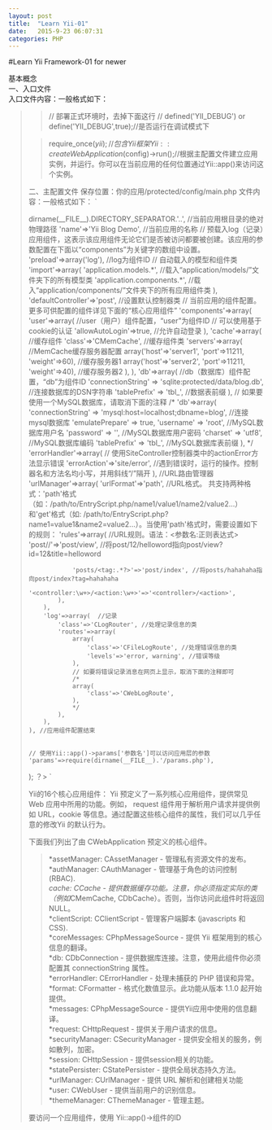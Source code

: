 ```yaml
---
layout: post
title:  "Learn Yii-01"
date:   2015-9-23 06:07:31
categories: PHP
---
```


#Learn Yii Framework-01 for newer

基本概念  
一、入口文件  
入口文件内容：一般格式如下：


> <?php
> $yii=dirname(__FILE__).'/../../framework/yii.php';   //Yii框架位置
> $config=dirname(__FILE__).'/protected/config/main.php';   //当前应用程序的主配置文件位置

> // 部署正式环境时，去掉下面这行
> // defined('YII_DEBUG') or define('YII_DEBUG',true);//是否运行在调试模式下

> require_once($yii);//包含Yii框架
> Yii::createWebApplication($config)->run();//根据主配置文件建立应用实例，并运行。你可以在当前应用的任何位置通过Yii::app()来访问这个实例。  


二、主配置文件
保存位置：你的应用/protected/config/main.php
文件内容：一般格式如下：
`
<?php
return array(
    'basePath'=>dirname(__FILE__).DIRECTORY_SEPARATOR.'..', //当前应用根目录的绝对物理路径
    'name'=>'Yii Blog Demo', //当前应用的名称

    // 预载入log（记录）应用组件，这表示该应用组件无论它们是否被访问都要被创建。该应用的参数配置在下面以“components”为关键字的数组中设置。
    'preload'=>array('log'), //log为组件ID

    // 自动载入的模型和组件类
    'import'=>array(
        'application.models.*', //载入“application/models/”文件夹下的所有模型类
        'application.components.*', //载入“application/components/”文件夹下的所有应用组件类
    ),

    'defaultController'=>'post', //设置默认控制器类

    // 当前应用的组件配置。更多可供配置的组件详见下面的“核心应用组件”
    'components'=>array(
        'user'=>array( //user（用户）组件配置，“user”为组件ID
            // 可以使用基于cookie的认证
            'allowAutoLogin'=>true, //允许自动登录
        ),
        'cache'=>array( //缓存组件
                    'class'=>'CMemCache', //缓存组件类
                    'servers'=>array( //MemCache缓存服务器配置
                        array('host'=>'server1', 'port'=>11211, 'weight'=>60), //缓存服务器1
                        array('host'=>'server2', 'port'=>11211, 'weight'=>40), //缓存服务器2
                    ),
        ),
        'db'=>array( //db（数据库）组件配置，“db”为组件ID
            'connectionString' => 'sqlite:protected/data/blog.db', //连接数据库的DSN字符串
            'tablePrefix' => 'tbl_', //数据表前缀
        ),
        // 如果要使用一个MySQL数据库，请取消下面的注释
        /*
        'db'=>array(
            'connectionString' => 'mysql:host=localhost;dbname=blog', //连接mysql数据库
            'emulatePrepare' => true,
            'username' => 'root', //MySQL数据库用户名
            'password' => '', //MySQL数据库用户密码
            'charset' => 'utf8', //MySQL数据库编码
            'tablePrefix' => 'tbl_', //MySQL数据库表前缀
        ),
        */
        'errorHandler'=>array(
            // 使用SiteController控制器类中的actionError方法显示错误
            'errorAction'=>'site/error', //遇到错误时，运行的操作。控制器名和方法名均小写，并用斜线“/”隔开
        ),
      //URL路由管理器
        'urlManager'=>array(
            'urlFormat'=>'path', //URL格式。 共支持两种格式：'path'格式（如：/path/to/EntryScript.php/name1/value1/name2/value2...）和'get'格式（如: /path/to/EntryScript.php?name1=value1&name2=value2...）。当使用'path'格式时，需要设置如下的规则：
            'rules'=>array( //URL规则。语法：<参数名:正则表达式> 
                'post/<id:\d+>/<title:.*?>'=>'post/view', //将post/12/helloword指向post/view?id=12&title=helloword
                'posts/<tag:.*?>'=>'post/index', //将posts/hahahaha指向post/index?tag=hahahaha
                '<controller:\w+>/<action:\w+>'=>'<controller>/<action>',
            ),
        ),
        'log'=>array(  //记录
            'class'=>'CLogRouter', //处理记录信息的类
            'routes'=>array(
                array(
                    'class'=>'CFileLogRoute', //处理错误信息的类
                    'levels'=>'error, warning', //错误等级
                ),
                // 如要将错误记录消息在网页上显示，取消下面的注释即可
                /*
                array(
                    'class'=>'CWebLogRoute',
                ),
                */
            ),
        ),
    ), //应用组件配置结束


    // 使用Yii::app()->params['参数名']可以访问应用层的参数
    'params'=>require(dirname(__FILE__).'/params.php'),
);
？>
`

Yii的16个核心应用组件：
Yii 预定义了一系列核心应用组件，提供常见 Web 应用中所用的功能。例如， request 组件用于解析用户请求并提供例如 URL，cookie 等信息。通过配置这些核心组件的属性，我们可以几乎任意的修改Yii 的默认行为。

下面我们列出了由 CWebApplication 预定义的核心组件。
> *assetManager: CAssetManager - 管理私有资源文件的发布。<br/>
> *authManager: CAuthManager - 管理基于角色的访问控制 (RBAC).<br/>
> *cache: CCache - 提供数据缓存功能。注意，你必须指定实际的类（例如*CMemCache, CDbCache）。否则，当你访问此组件时将返回 NULL。<br/>
> *clientScript: CClientScript - 管理客户端脚本 (javascripts 和 CSS).<br/>
> *coreMessages: CPhpMessageSource - 提供 Yii 框架用到的核心信息的翻译。<br/>
> *db: CDbConnection - 提供数据库连接。注意，使用此组件你必须配置其 connectionString 属性。<br/>
> *errorHandler: CErrorHandler - 处理未捕获的 PHP 错误和异常。<br/>
> *format: CFormatter - 格式化数值显示。此功能从版本 1.1.0 起开始提供。<br/>
> *messages: CPhpMessageSource - 提供Yii应用中使用的信息翻译。<br/>
> *request: CHttpRequest - 提供关于用户请求的信息。<br/>
> *securityManager: CSecurityManager - 提供安全相关的服务，例如散列，加密。<br/>
> *session: CHttpSession - 提供session相关的功能。<br/>
> *statePersister: CStatePersister - 提供全局状态持久方法。<br/>
> *urlManager: CUrlManager - 提供 URL 解析和创建相关功能<br/>
> *user: CWebUser - 提供当前用户的识别信息。<br/>
> *themeManager: CThemeManager - 管理主题。<br/>

要访问一个应用组件，使用 Yii::app()->组件的ID
